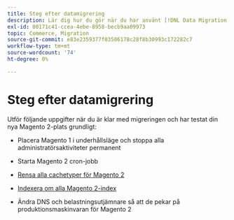 ```yaml
---
title: Steg efter datamigrering
description: Lär dig hur du gör när du har använt [!DNL Data Migration Tool] för att migrera data från Magento 1 till Magento 2.
exl-id: 00171c41-ccea-4ebe-8958-becb9aa09973
topic: Commerce, Migration
source-git-commit: e83e2359377f03506178c28f8b30993c172282c7
workflow-type: tm+mt
source-wordcount: '74'
ht-degree: 0%

---
```


# Steg efter datamigrering

Utför följande uppgifter när du är klar med migreringen och har testat din nya Magento 2-plats grundligt:

* Placera Magento 1 i underhållsläge och stoppa alla administratörsaktiviteter permanent

* Starta Magento 2 cron-jobb

* [Rensa alla cachetyper för Magento 2](../../../configuration/cli/manage-cache.md#clean-and-flush-cache-types)

* [Indexera om alla Magento 2-index](../../../configuration/cli/manage-indexers.md#reindex)

* Ändra DNS och belastningsutjämnare så att de pekar på produktionsmaskinvaran för Magento 2
